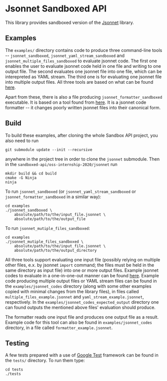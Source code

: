 # Jsonnet Sandboxed API

This library provides sandboxed version of the [Jsonnet](https://github.com/google/jsonnet) library. 

## Examples

The `examples/` directory contains code to produce three command-line tools -- `jsonnet_sandboxed`, `jsonnet_yaml_stream_sandboxed` and `jsonnet_multiple_files_sandboxed` to evaluate jsonnet code. The first one enables the user to evaluate jsonnet code held in one file and writing to one output file. The second evaluates one jsonnet file into one file, which can be interepreted as YAML stream. The third one is for evaluating one jsonnet file into multiple output files.
All three tools are based on what can be found [here](https://github.com/google/jsonnet/blob/master/cmd/jsonnet.cpp).

Apart from these, there is also a file producing `jsonnet_formatter_sandboxed` executable. It is based on a tool found from [here](https://github.com/google/jsonnet/blob/master/cmd/jsonnetfmt.cpp). It is a jsonnet code formatter -- it changes poorly written jsonnet files into their canonical form.

## Build

To build these examples, after cloning the whole Sandbox API project, you also need to run

```
git submodule update --init --recursive
```
anywhere in the project tree in order to clone the `jsonnet` submodule.
Then in the `sandboxed-api/oss-internship-2020/jsonnet` run
```
mkdir build && cd build
cmake -G Ninja
ninja
```
To run `jsonnet_sandboxed` (or `jsonnet_yaml_stream_sandboxed` or `jsonnet_formatter_sandboxed` in a similar way):
```
cd examples
./jsonnet_sandboxed \
    absolute/path/to/the/input_file.jsonnet \ 
    absolute/path/to/the/output_file
```
To run `jsonnet_mutiple_files_sandboxed`:
```
cd examples
./jsonnet_mutiple_files_sandboxed \
    absolute/path/to/the/input_file.jsonnet \ 
    absolute/path/to/the/output_directory
```

All three tools support evaluating one input file (possibly relying on multiple other files, e.x. by jsonnet `import` command; the files must be held in the same directory as input file) into one or more output files. Example jsonnet codes to evaluate in a one-in-one-out manner can be found [here](https://github.com/google/jsonnet/tree/master/examples). Example code producing multiple output files or YAML stream files can be found in the `examples/jsonnet_codes` directory (along with some other examples copied with minimal changes from the library files), in files called `multiple_files_example.jsonnet` and `yaml_stream_example.jsonnet`, respectively. In the `examples/jsonnet_codes_expected_output` directory one can found outputs the mentioned above files' evaluation should produce.

The formatter reads one input file and produces one output file as a result. Example code for this tool can also be found in `examples/jsonnet_codes` directory, in a file called `formatter_example.jsonnet`.

## Testing

A few tests prepared with a use of [Google Test](https://github.com/google/googletest) framework can be found in the `tests/` directory. To run them type:
```
cd tests
./tests
```
